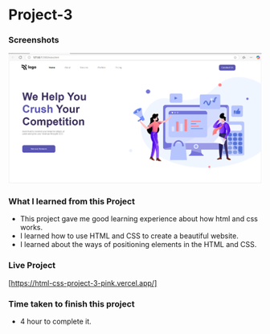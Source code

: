 # Project-3

### Screenshots

<img  alt="no image" src="./Screenshot.png">

### What I learned from this Project
- This project gave me good learning experience about how html and css works.
- I learned how to use HTML and CSS to create a beautiful website.
- I learned about the ways of positioning elements in the HTML and CSS.
### Live Project
[https://html-css-project-3-pink.vercel.app/]

### Time taken to finish this project
- 4 hour to complete it.
